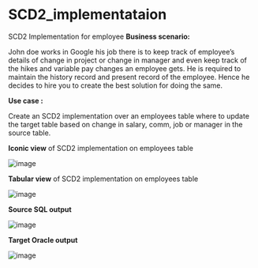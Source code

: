 # SCD2_implementataion

SCD2 Implementation for employee
**Business scenario:**

John doe works in Google his job there is to keep track of employee’s details of change in project or change in manager and even keep track of the hikes and variable pay changes an employee gets.
He is required to maintain the history record and present record of the employee.
Hence he decides to hire you to create the best solution for doing the same.

**Use case :**

Create an SCD2 implementation over an employees table where to update the target table based on change in salary, comm, job or manager in the source table.

**Iconic view** of SCD2 implementation on employees table

![image](https://user-images.githubusercontent.com/100192165/155920151-0a743708-39ee-43ae-b8e0-2a255d5638b8.png)

**Tabular view** of SCD2 implementation on employees table

![image](https://user-images.githubusercontent.com/100192165/155920187-df156dbe-d7be-4dbb-92dc-ae3e01749c29.png)

**Source SQL output**

![image](https://user-images.githubusercontent.com/100192165/155920217-63445ff4-e421-48d6-9e86-0a99aec55833.png)


**Target Oracle output**

![image](https://user-images.githubusercontent.com/100192165/155920233-6b20bcff-c40b-464b-a66a-42908f04d3cb.png)
